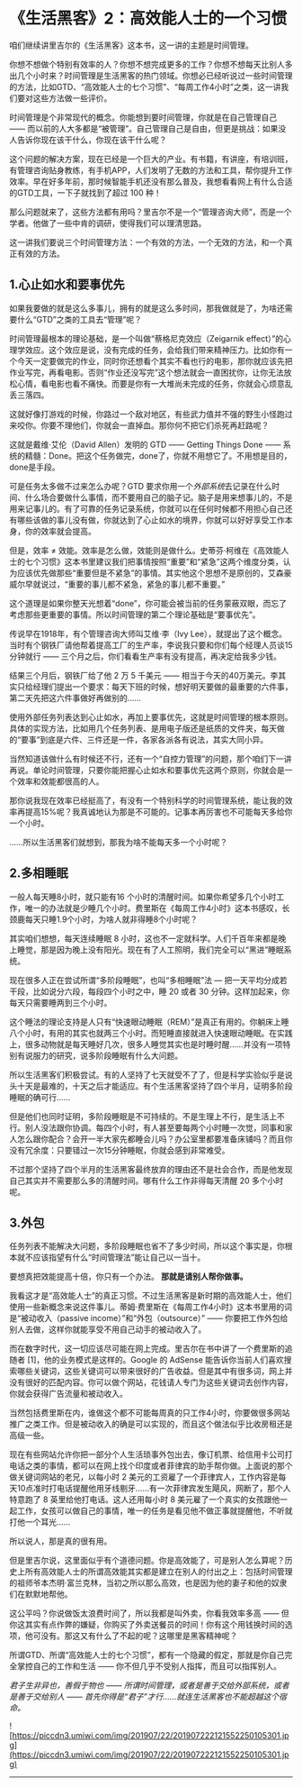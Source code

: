 # 《生活黑客》2：高效能人士的一个习惯

咱们继续讲里吉尔的《生活黑客》这本书，这一讲的主题是时间管理。

你想不想做个特别有效率的人？你想不想完成更多的工作？你想不想每天比别人多出几个小时来？时间管理是生活黑客的热门领域。你想必已经听说过一些时间管理的方法，比如GTD、“高效能人士的七个习惯”、“每周工作4小时”之类，这一讲我们要对这些方法做一些评价。

时间管理是个非常现代的概念。你能想到要时间管理，你就是在自己管理自己 —— 而以前的人大多都是“被管理”。自己管理自己是自由，但更是挑战：如果没人告诉你现在该干什么，你现在该干什么呢？

这个问题的解决方案，现在已经是一个巨大的产业。有书籍，有讲座，有培训班，有管理咨询贴身教练，有手机APP，人们发明了无数的方法和工具，帮你提升工作效率。早在好多年前，那时候智能手机还没有那么普及，我想看看网上有什么合适的GTD工具，一下子就找到了超过 100 种！

那么问题就来了，这些方法都有用吗？里吉尔不是一个“管理咨询大师”，而是一个学者。他做了一些中肯的调研，使得我们可以理清思路。

这一讲我们要说三个时间管理方法：一个有效的方法，一个无效的方法，和一个真正有效的方法。

## 1.心止如水和要事优先

如果我要做的就是这么多事儿，拥有的就是这么多时间，那我做就是了，为啥还需要什么“GTD”之类的工具去“管理”呢？

时间管理最根本的理论基础，是一个叫做“蔡格尼克效应（Zeigarnik effect）”的心理学效应。这个效应是说，没有完成的任务，会给我们带来精神压力。比如你有一个今天一定要做完的作业，同时你还想看个其实不看也行的电影，那你就应该先把作业写完，再看电影。否则“作业还没写完”这个想法就会一直困扰你，让你无法放松心情，看电影也看不痛快。而要是你有一大堆尚未完成的任务，你就会心烦意乱丢三落四。

这就好像打游戏的时候，你路过一个敌对地区，有些武力值并不强的野生小怪跑过来咬你。你要不理他们，你就会一直掉血。那你何不把它们杀死再赶路呢？

这就是戴维·艾伦（David Allen）发明的 GTD —— Getting Things Done —— 系统的精髓：Done。把这个任务做完，done了，你就不用想它了。不用想是目的，done是手段。

可是任务太多做不过来怎么办呢？GTD 要求你用一个*外部系统*去记录在什么时间、什么场合要做什么事情，而不要用自己的脑子记。脑子是用来想事儿的，不是用来记事儿的。有了可靠的任务记录系统，你就可以在任何时候都不用担心自己还有哪些该做的事儿没有做，你就达到了心止如水的境界，你就可以好好享受工作本身，你的效率就会提高。

但是，效率 ≠ 效能。效率是怎么做，效能则是做什么。史蒂芬·柯维在《高效能人士的七个习惯》这本书里建议我们把事情按照“重要”和“紧急”这两个维度分类，认为应该优先做那些“重要但是不紧急”的事情。其实他这个思想不是原创的，艾森豪威尔早就说过，“重要的事儿都不紧急，紧急的事儿都不重要。”

这个道理是如果你整天光想着“done”，你可能会被当前的任务蒙蔽双眼，而忘了考虑那些更重要的事情。所以时间管理的第二个理论基础是“要事优先”。

传说早在1918年，有个管理咨询大师叫艾维·李（Ivy Lee），就提出了这个概念。当时有个钢铁厂请他帮着提高工厂的生产率，李说我只要和你们每个经理人员谈15分钟就行 —— 三个月之后，你们看看生产率有没有提高，再决定给我多少钱。

结果三个月后，钢铁厂给了他 2 万 5 千美元 —— 相当于今天的40万美元。李其实只给经理们提出一个要求：每天下班的时候，想好明天要做的最重要的六件事，第二天先把这六件事做好再做别的……

使用外部任务列表达到心止如水，再加上要事优先，这就是时间管理的根本原则。具体的实现方法，比如用几个任务列表、是用电子版还是纸质的文件夹，每天做的“要事”到底是六件、三件还是一件，各家各派各有说法，其实大同小异。

当然知道该做什么有时候还不行，还有一个“自控力管理”的问题，那个咱们下一讲再说。单论时间管理，只要你能把握心止如水和要事优先这两个原则，你就会是一个效率和效能都很高的人。

那你说我现在效率已经挺高了，有没有一个特别科学的时间管理系统，能让我的效率再提高15%呢？我真诚地认为那是不可能的。记事本再厉害也不可能每天多给你一个小时。

……所以生活黑客们就想到，那我为啥不能每天多一个小时呢？

## 2.多相睡眠

一般人每天睡8小时，就只能有16 个小时的清醒时间。如果你希望多几个小时工作，唯一的办法就是少睡几个小时。费里斯在《每周工作4小时》这本书感叹，长颈鹿每天只睡1.9个小时，为啥人就非得睡8个小时呢？

其实咱们想想，每天连续睡眠 8 小时，这也不一定就科学。人们千百年来都是晚上睡觉，那是因为晚上没有阳光。现在有了人工照明，我们完全可以“黑进”睡眠系统。

现在很多人正在尝试所谓“多阶段睡眠”，也叫“多相睡眠”法 — 把一天平均分成若干段，比如说分六段，每段四个小时之中，睡 20 或者 30 分钟。这样加起来，你每天只需要睡两到三个小时。

这个睡法的理论支持是人只有“快速眼动睡眠（REM）”是真正有用的。你躺床上睡八个小时，有用的其实也就两三个小时。而短睡直接就进入快速眼动睡眠。在实践上，很多动物就是每天睡好几次，很多人睡觉其实也是时睡时醒……并没有一项特别有说服力的研究，说多阶段睡眠有什么大问题。

所以生活黑客们积极尝试。有的人坚持了七天就受不了了，但是科学实验似乎是说头十天是最难的，十天之后才能适应。有个生活黑客坚持了四个半月，证明多阶段睡眠的确可行……

但是他们也同时证明，多阶段睡眠是不可持续的。不是生理上不行，是生活上不行。别人没法跟你协调。每四个小时，有人甚至要每两个小时睡一次觉，同事和家人怎么跟你配合？会开一半大家先都睡会儿吗？办公室里都要准备床铺吗？而且你没有冗余度：只要错过一次15分钟睡眠，你就会感到非常难受。

不过那个坚持了四个半月的生活黑客最终放弃的理由还不是社会合作，而是他发现自己其实并不需要那么多的清醒时间。哪有什么工作非得每天清醒 20 多个小时呢。

## 3.外包

任务列表不能解决大问题，多阶段睡眠也省不了多少时间，所以这个事实是，你根本就不应该指望有什么“时间管理法”能让自己以一当十。

要想真把效能提高十倍，你只有一个办法。 **那就是请别人帮你做事。**

我看这才是“高效能人士”的真正习惯。不过生活黑客是新时期的高效能人士，他们使用一些新概念来说这件事儿。蒂姆·费里斯在《每周工作4小时》这本书里用的词是“被动收入（passive income）”和“外包（outsource）” —— 你要把工作外包给别人去做，这样你就能享受不用自己动手的被动收入了。

而在数字时代，这一切应该尽可能在网上完成。里吉尔在书中讲了一个费里斯的追随者 [1]，他的业务模式是这样的。Google 的 AdSense 能告诉你当前人们喜欢搜索哪些关键词，这些关键词可以带来很好的广告收益。但是其中有很多词，网上并没有很好的匹配内容。你可以做个网站，花钱请人专门为这些关键词去创作内容，你就会获得广告流量和被动收入。

当然包括费里斯在内，谁做这个都不可能每周真的只工作4小时，你要做很多网站推广之类工作。但是被动收入的确是可以实现的，而且这个做法似乎比收房租还是高级一些。

现在有些网站允许你把一部分个人生活琐事外包出去，像订机票、给信用卡公司打电话之类的事情，都可以在网上找个印度或者菲律宾的助手帮你做。上面说的那个做关键词网站的老兄，以每小时 2 美元的工资雇了一个菲律宾人，工作内容是每天10点准时打电话提醒他用牙线剔牙……有一次菲律宾发生飓风，网断了，那个人特意跑了 8 英里给他打电话。这人还用每小时 8 美元雇了一个真实的女孩跟他一起工作，女孩可以做自己的事情，唯一的任务是看见他不做正事就提醒他，不听就打他一个耳光……

所以说人，那是真的很有用。

但是里吉尔说，这里面似乎有个道德问题。你是高效能了，可是别人怎么算呢？历史上所有高效能人士的所谓高效能其实都是建立在别人的付出之上：包括时间管理的祖师爷本杰明·富兰克林，当初之所以那么高效，也是因为他的妻子和他的奴隶们在默默地帮他。

这公平吗？你说做饭太浪费时间了，所以我都是叫外卖，你看我效率多高 —— 但你这其实有点作弊的嫌疑，你购买了外卖送餐员的时间！你有这个用钱换时间的选项，他可没有。那这又有什么了不起的呢？这哪里是黑客精神呢？

所谓GTD、所谓“高效能人士的七个习惯”，都有一个隐藏的假定，那就是你自己完全掌控自己的工作和生活 —— 你不但几乎不受别人指挥，而且可以指挥别人。

 *君子生非异也，善假于物也 —— 所谓时间管理，或者是善于交给外部系统，或者是善于交给别人 —— 首先你得是“君子”才行……就连生活黑客也不能超越这个宿命。*

![https://piccdn3.umiwi.com/img/201907/22/201907222121552250105301.jpg](https://piccdn3.umiwi.com/img/201907/22/201907222121552250105301.jpg)

---
